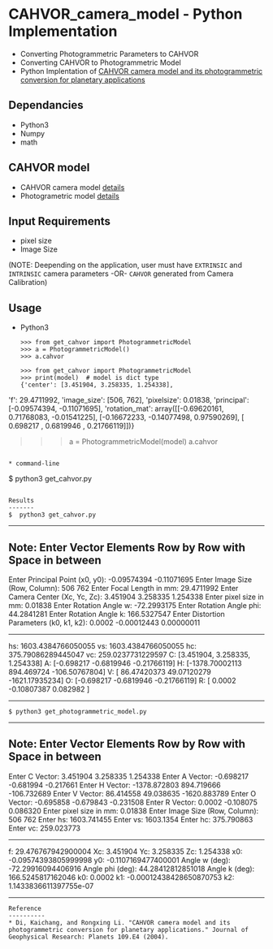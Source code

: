 # CAHVOR_camera_model - Python Implementation
* Converting Photogrammetric Parameters to CAHVOR
* Converting CAHVOR to Photogrammetric Model
* Python Implentation of [CAHVOR camera model and its photogrammetric conversion for planetary applications](http://onlinelibrary.wiley.com/doi/10.1029/2003JE002199/full)

Dependancies
------------
* Python3
* Numpy
* math

CAHVOR model
------------
* CAHVOR camera model [details](http://pds-imaging.jpl.nasa.gov/data/mer/spirit/mer2no_0xxx/document/geometric_cm.txt)
* Photogrametric model [details](http://ksimek.github.io/2012/08/14/decompose/)

Input Requirements
------------------
* pixel size
* Image Size

(NOTE: Deepending on the application, user must have `EXTRINSIC` and `INTRINSIC` camera parameters -OR- `CAHVOR` generated from Camera Calibration)

Usage
-----

* Python3

  ```
  >>> from get_cahvor import PhotogrammetricModel
  >>> a = PhotogrammetricModel()
  >>> a.cahvor
  ```
  ```
  >>> from get_cahvor import PhotogrammetricModel
  >>> print(model)  # model is dict type
  {'center': [3.451904, 3.258335, 1.254338],
 'f': 29.4711992,
 'image_size': [506, 762],
 'pixelsize': 0.01838,
 'principal': [-0.09574394, -0.11071695],
 'rotation_mat': array([[-0.69620161,  0.71768083, -0.01541225],
        [-0.16672233, -0.14077498,  0.97590269],
        [ 0.698217  ,  0.6819946 ,  0.21766119]])}
  >>> a = PhotogrammetricModel(model)
  >>> a.cahvor
  ```

* command-line

  ```
  $ python3 get_cahvor.py
  ```

Results
-------
$  python3 get_cahvor.py

```
--------------------------------------------------------------
Note: Enter Vector Elements Row by Row with Space in between
--------------------------------------------------------------

Enter Principal Point (x0, y0): -0.09574394 -0.11071695
Enter Image Size (Row, Column): 506 762
Enter Focal Length in mm: 29.4711992
Enter Camera Center (Xc, Yc, Zc): 3.451904 3.258335 1.254338
Enter pixel size in mm: 0.01838
Enter Rotation Angle w: -72.2993175
Enter Rotation Angle phi: 44.2841281
Enter Rotation Angle k: 166.5327547
Enter Distortion Parameters (k0, k1, k2): 0.0002 -0.00012443 0.00000011

--------------------------------------------------------------

hs:  1603.4384766050055
vs:  1603.4384766050055
hc:  375.79086289445047
vc:  259.0237731229597
C:  [3.451904, 3.258335, 1.254338]
A:  [-0.698217   -0.6819946  -0.21766119]
H:  [-1378.70002113   894.469724    -106.50767804]
V:  [   86.47420373    49.07120279 -1621.17935234]
O:  [-0.698217   -0.6819946  -0.21766119]
R:  [ 0.0002     -0.10807387  0.082982  ]

--------------------------------------------------------------
```
$ python3 get_photogrammetric_model.py
```
--------------------------------------------------------------
Note: Enter Vector Elements Row by Row with Space in between
--------------------------------------------------------------

Enter C Vector: 3.451904 3.258335 1.254338
Enter A Vector: -0.698217 -0.681994 -0.217661
Enter H Vector: -1378.872803 894.719666 -106.732689
Enter V Vector: 86.414558 49.038635 -1620.883789
Enter O Vector: -0.695858 -0.679843 -0.231508
Enter R Vector: 0.0002 -0.108075 0.086320
Enter pixel size in mm: 0.01838
Enter Image Size (Row, Column): 506 762
Enter hs: 1603.741455
Enter vs: 1603.1354
Enter hc: 375.790863
Enter vc: 259.023773

--------------------------------------------------------------

f:  29.476767942900004
Xc:  3.451904
Yc:  3.258335
Zc:  1.254338
x0:  -0.09574393805999998
y0:  -0.1107169477400001
Angle w (deg):  -72.29916094406916
Angle phi (deg):  44.28412812851018
Angle k (deg):  166.5245817162046
k0:  0.0002
k1:  -0.00012438428650870753
k2:  1.1433836611397755e-07

--------------------------------------------------------------
```
Reference
----------
* Di, Kaichang, and Rongxing Li. "CAHVOR camera model and its photogrammetric conversion for planetary applications." Journal of Geophysical Research: Planets 109.E4 (2004).
